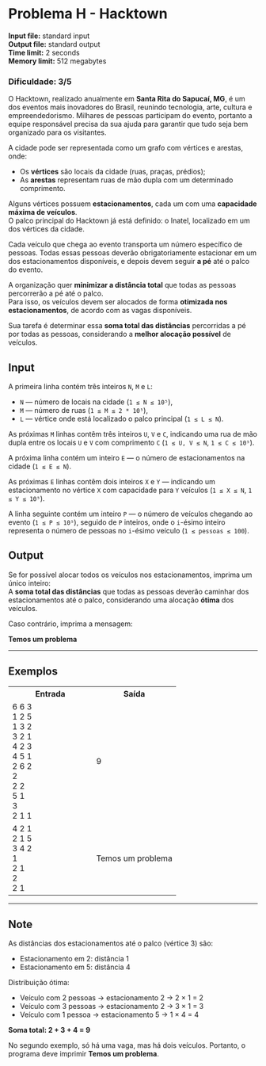# Problema H - Hacktown

**Input file:** standard input  
**Output file:** standard output  
**Time limit:** 2 seconds  
**Memory limit:** 512 megabytes

### Dificuldade: 3/5

O Hacktown, realizado anualmente em **Santa Rita do Sapucaí, MG**, é um dos eventos mais inovadores do Brasil, reunindo tecnologia, arte, cultura e empreendedorismo. Milhares de pessoas participam do evento, portanto a equipe responsável precisa da sua ajuda para garantir que tudo seja bem organizado para os visitantes.

A cidade pode ser representada como um grafo com vértices e arestas, onde:

- Os **vértices** são locais da cidade (ruas, praças, prédios);
- As **arestas** representam ruas de mão dupla com um determinado comprimento.

Alguns vértices possuem **estacionamentos**, cada um com uma **capacidade máxima de veículos**.  
O palco principal do Hacktown já está definido: o Inatel, localizado em um dos vértices da cidade.

Cada veículo que chega ao evento transporta um número específico de pessoas. Todas essas pessoas deverão obrigatoriamente estacionar em um dos estacionamentos disponíveis, e depois devem seguir **a pé** até o palco do evento.

A organização quer **minimizar a distância total** que todas as pessoas percorrerão a pé até o palco.  
Para isso, os veículos devem ser alocados de forma **otimizada nos estacionamentos**, de acordo com as vagas disponíveis.

Sua tarefa é determinar essa **soma total das distâncias** percorridas a pé por todas as pessoas, considerando a **melhor alocação possível** de veículos.

## Input

A primeira linha contém três inteiros `N`, `M` e `L`:

- `N` — número de locais na cidade (`1 ≤ N ≤ 10⁵`),
- `M` — número de ruas (`1 ≤ M ≤ 2 * 10⁵`),
- `L` — vértice onde está localizado o palco principal (`1 ≤ L ≤ N`).

As próximas `M` linhas contêm três inteiros `U`, `V` e `C`, indicando uma rua de mão dupla entre os locais `U` e `V` com comprimento `C` (`1 ≤ U, V ≤ N`, `1 ≤ C ≤ 10⁵`).

A próxima linha contém um inteiro `E` — o número de estacionamentos na cidade (`1 ≤ E ≤ N`).

As próximas `E` linhas contêm dois inteiros `X` e `Y` — indicando um estacionamento no vértice `X` com capacidade para `Y` veículos (`1 ≤ X ≤ N`, `1 ≤ Y ≤ 10⁵`).

A linha seguinte contém um inteiro `P` — o número de veículos chegando ao evento (`1 ≤ P ≤ 10⁵`), seguido de `P` inteiros, onde o `i`-ésimo inteiro representa o número de pessoas no `i`-ésimo veículo (`1 ≤ pessoas ≤ 100`).

## Output

Se for possível alocar todos os veículos nos estacionamentos, imprima um único inteiro:  
A **soma total das distâncias** que todas as pessoas deverão caminhar dos estacionamentos até o palco, considerando uma alocação **ótima** dos veículos.

Caso contrário, imprima a mensagem:

**Temos um problema**

---

## Exemplos

<table style="width: 100%;">
  <tr>
    <th style="width: 50%;">Entrada</th>
    <th style="width: 50%;">Saída</th>
  </tr>
  <tr>
    <td>
      6 6 3<br>
      1 2 5<br>
      1 3 2<br>
      3 2 1<br>
      4 2 3<br>
      4 5 1<br>
      2 6 2<br>
      2<br>
      2 2<br>
      5 1<br>
      3<br>
      2 1 1
    </td>
    <td>
      9
    </td>
  </tr>
  <tr>
    <td>
      4 2 1<br>
      2 1 5<br>
      3 4 2<br>
      1<br>
      2 1<br>
      2<br>
      2 1
    </td>
    <td>
      Temos um problema
    </td>
  </tr>
</table>

---

## Note

As distâncias dos estacionamentos até o palco (vértice 3) são:

- Estacionamento em 2: distância 1  
- Estacionamento em 5: distância 4  

Distribuição ótima:

- Veículo com 2 pessoas → estacionamento 2 → 2 × 1 = 2  
- Veículo com 3 pessoas → estacionamento 2 → 3 × 1 = 3  
- Veículo com 1 pessoa → estacionamento 5 → 1 × 4 = 4  

**Soma total: 2 + 3 + 4 = 9**

No segundo exemplo, só há uma vaga, mas há dois veículos. Portanto, o programa deve imprimir **Temos um problema**.
